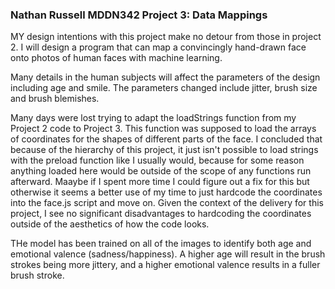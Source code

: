 ### Nathan Russell MDDN342 Project 3: Data Mappings
MY design intentions with this project make no detour from those in project 2. I will design a program that can map a convincingly hand-drawn face onto photos of human faces with machine learning.

Many details in the human subjects will affect the parameters of the design including age and smile. The parameters changed include jitter, brush size and brush blemishes.

Many days were lost trying to adapt the loadStrings function from my Project 2 code to Project 3. This function was supposed to load the arrays of coordinates for the shapes of different parts of the face. I concluded that because of the hierarchy of this project, it just isn't possible to load strings with the preload function like I usually would, because for some reason anything loaded here would be outside of the scope of any functions run afterward. Maaybe if I spent more time I could figure out a fix for this but otherwise it seems a better use of my time to just hardcode the coordinates into the face.js script and move on.
Given the context of the delivery for this project, I see no significant disadvantages to hardcoding the coordinates outside of the aesthetics of how the code looks.

THe model has been trained on all of the images to identify both age and emotional valence (sadness/happiness). A higher age will result in the brush strokes being more jittery, and a higher emotional valence results in a fuller brush stroke.